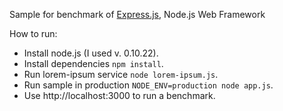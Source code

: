 Sample for benchmark of [Express.js](http://expressjs.com), Node.js Web Framework

How to run:

- Install node.js (I used v. 0.10.22).
- Install dependencies `npm install`.
- Run lorem-ipsum service `node lorem-ipsum.js`.
- Run sample in production `NODE_ENV=production node app.js`.
- Use http://localhost:3000 to run a benchmark.